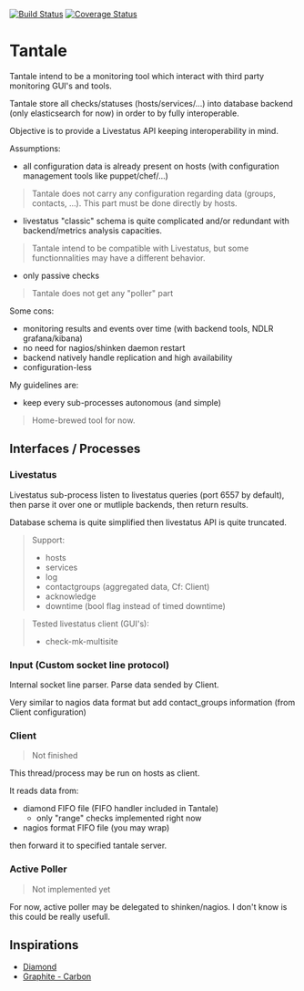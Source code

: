 [![Build Status](https://travis-ci.org/redref/tantale.svg?branch=master)](https://travis-ci.org/redref/tantale) [![Coverage Status](https://coveralls.io/repos/github/redref/tantale/badge.svg?branch=master)](https://coveralls.io/github/redref/tantale?branch=master)

# Tantale

Tantale intend to be a monitoring tool which interact with third party monitoring GUI's and tools.

Tantale store all checks/statuses (hosts/services/...) into database backend (only elasticsearch for now) in order to by fully interoperable.

Objective is to provide a Livestatus API keeping interoperability in mind.

Assumptions:
  * all configuration data is already present on hosts (with configuration management tools like puppet/chef/...)

> Tantale does not carry any configuration regarding data (groups, contacts, ...). This part must be done directly by hosts.

  * livestatus "classic" schema is quite complicated and/or redundant with backend/metrics analysis capacities.

> Tantale intend to be compatible with Livestatus, but some functionnalities may have a different behavior.

  * only passive checks

> Tantale does not get any "poller" part

Some cons:
  * monitoring results and events over time (with backend tools, NDLR grafana/kibana)
  * no need for nagios/shinken daemon restart
  * backend natively handle replication and high availability
  * configuration-less

My guidelines are:
  * keep every sub-processes autonomous (and simple)

> Home-brewed tool for now.

## Interfaces / Processes

### Livestatus

Livestatus sub-process listen to livestatus queries (port 6557 by default), then parse it over one or mutliple backends, then return results.

Database schema is quite simplified then livestatus API is quite truncated. 

>Support:
>  * hosts
>  * services
>  * log
>  * contactgroups (aggregated data, Cf: Client)
>  * acknowledge
>  * downtime (bool flag instead of timed downtime)

> Tested livestatus client (GUI's):
>  * check-mk-multisite

### Input (Custom socket line protocol)

Internal socket line parser. Parse data sended by Client. 

Very similar to nagios data format but add contact_groups information (from Client configuration)

### Client

> Not finished

This thread/process may be run on hosts as client.

It reads data from:
  * diamond FIFO file (FIFO handler included in Tantale)
    * only "range" checks implemented right now
  * nagios format FIFO file (you may wrap)

then forward it to specified tantale server.

### Active Poller

> Not implemented yet

For now, active poller may be delegated to shinken/nagios. I don't know is this could be really usefull.

## Inspirations

  * [Diamond](https://github.com/python-diamond/Diamond)
  * [Graphite - Carbon](https://github.com/graphite-project/carbon)